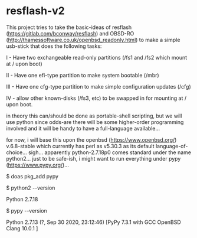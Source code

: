 # resflash-v2

This project tries to take the basic-ideas of resflash (https://gitlab.com/bconway/resflash)
and OBSD-RO (http://thamessoftware.co.uk/openbsd_readonly.html) to make a simple usb-stick
that does the following tasks:

I - Have two exchangeable read-only partitions (/fs1 and /fs2 which mount at / upon boot)

II - Have one efi-type partition to make system bootable (/mbr)

III - Have one cfg-type partition to make simple configuration updates (/cfg)

IV - allow other known-disks (/fs3, etc) to be swapped in for mounting at / upon boot.

in theory this can/should be done as portable-shell scripting,
but we will use python since odds-are there will be some higher-order
programming involved and it will be handy to have a full-language available...

for now, i will base this upon the openbsd (https://www.openbsd.org/) v.6.8-stable
which currently has perl as v5.30.3 as its default language-of-choice...  sigh...
apparently python-2.7.18p0 comes standard under the name python2...
just to be safe-ish, i might want to run everything under pypy (https://www.pypy.org/)...

$ doas pkg_add pypy

$ python2 --version

Python 2.7.18

$ pypy --version

Python 2.7.13 (?, Sep 30 2020, 23:12:46)
\[PyPy 7.3.1 with GCC OpenBSD Clang 10.0.1 \]


